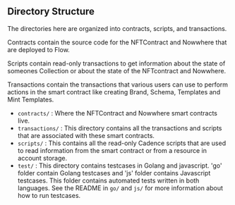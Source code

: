 ## Directory Structure

The directories here are organized into contracts, scripts, and transactions.

Contracts contain the source code for the NFTContract and Nowwhere that are deployed to Flow.

Scripts contain read-only transactions to get information about
the state of someones Collection or about the state of the NFTcontract and Nowwhere.

Transactions contain the transactions that various users can use
to perform actions in the smart contract like creating Brand, Schema, Templates and Mint Templates.

 - `contracts/` : Where the NFTContract and Nowwhere smart contracts live.
 - `transactions/` : This directory contains all the transactions and scripts
 that are associated with these smart contracts.
 - `scripts/`  : This contains all the read-only Cadence scripts 
 that are used to read information from the smart contract
 or from a resource in account storage.
 - `test/` : This directory contains testcases in Golang and javascript. 'go' folder contain
 Golang testcases and 'js' folder contains Javascript testcases. This folder contains 
 automated tests written in both languages.  See the README in `go/` and `js/` for more information
 about how to run testcases.